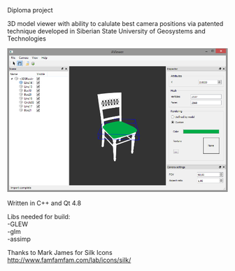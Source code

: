 Diploma project  

3D model viewer with ability to calulate best camera positions via patented technique developed in Siberian State University of Geosystems and Technologies

![alt tag](https://github.com/alpex92/AViewer/blob/master/screenshot.png)

Written in C++ and Qt 4.8

Libs needed for build:  
-GLEW  
-glm  
-assimp  

Thanks to Mark James for Silk Icons  
http://www.famfamfam.com/lab/icons/silk/
